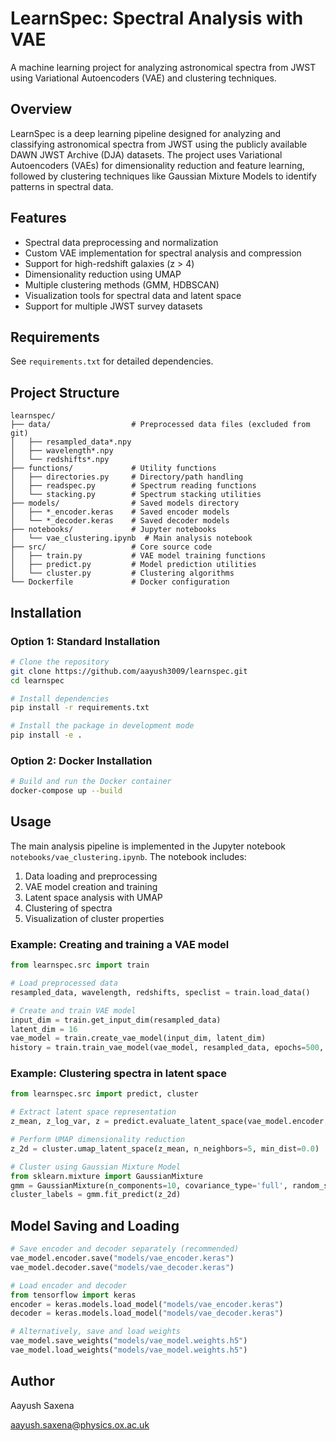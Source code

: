 # LearnSpec: Spectral Analysis with VAE

A machine learning project for analyzing astronomical spectra from JWST using Variational Autoencoders (VAE) and clustering techniques.

## Overview

LearnSpec is a deep learning pipeline designed for analyzing and classifying astronomical spectra from JWST using the publicly available DAWN JWST Archive (DJA) datasets. The project uses Variational Autoencoders (VAEs) for dimensionality reduction and feature learning, followed by clustering techniques like Gaussian Mixture Models to identify patterns in spectral data.

## Features

- Spectral data preprocessing and normalization
- Custom VAE implementation for spectral analysis and compression
- Support for high-redshift galaxies (z > 4)
- Dimensionality reduction using UMAP
- Multiple clustering methods (GMM, HDBSCAN)
- Visualization tools for spectral data and latent space
- Support for multiple JWST survey datasets

## Requirements

See `requirements.txt` for detailed dependencies.

## Project Structure

```
learnspec/
├── data/                  # Preprocessed data files (excluded from git)
│   ├── resampled_data*.npy
│   ├── wavelength*.npy
│   └── redshifts*.npy  
├── functions/             # Utility functions
│   ├── directories.py     # Directory/path handling
│   ├── readspec.py        # Spectrum reading functions
│   └── stacking.py        # Spectrum stacking utilities
├── models/                # Saved models directory
│   ├── *_encoder.keras    # Saved encoder models
│   └── *_decoder.keras    # Saved decoder models
├── notebooks/             # Jupyter notebooks
│   └── vae_clustering.ipynb  # Main analysis notebook
├── src/                   # Core source code
│   ├── train.py           # VAE model training functions
│   ├── predict.py         # Model prediction utilities
│   └── cluster.py         # Clustering algorithms
└── Dockerfile             # Docker configuration
```

## Installation

### Option 1: Standard Installation

```bash
# Clone the repository
git clone https://github.com/aayush3009/learnspec.git
cd learnspec

# Install dependencies
pip install -r requirements.txt

# Install the package in development mode
pip install -e .
```

### Option 2: Docker Installation

```bash
# Build and run the Docker container
docker-compose up --build
```

## Usage

The main analysis pipeline is implemented in the Jupyter notebook `notebooks/vae_clustering.ipynb`. The notebook includes:

1. Data loading and preprocessing
2. VAE model creation and training
3. Latent space analysis with UMAP
4. Clustering of spectra
5. Visualization of cluster properties

### Example: Creating and training a VAE model

```python
from learnspec.src import train

# Load preprocessed data
resampled_data, wavelength, redshifts, speclist = train.load_data()

# Create and train VAE model
input_dim = train.get_input_dim(resampled_data)
latent_dim = 16
vae_model = train.create_vae_model(input_dim, latent_dim)
history = train.train_vae_model(vae_model, resampled_data, epochs=500, batch_size=64)
```

### Example: Clustering spectra in latent space

```python
from learnspec.src import predict, cluster

# Extract latent space representation
z_mean, z_log_var, z = predict.evaluate_latent_space(vae_model.encoder, resampled_data)

# Perform UMAP dimensionality reduction
z_2d = cluster.umap_latent_space(z_mean, n_neighbors=5, min_dist=0.0)

# Cluster using Gaussian Mixture Model
from sklearn.mixture import GaussianMixture
gmm = GaussianMixture(n_components=10, covariance_type='full', random_state=42)
cluster_labels = gmm.fit_predict(z_2d)
```

## Model Saving and Loading

```python
# Save encoder and decoder separately (recommended)
vae_model.encoder.save("models/vae_encoder.keras")
vae_model.decoder.save("models/vae_decoder.keras")

# Load encoder and decoder
from tensorflow import keras
encoder = keras.models.load_model("models/vae_encoder.keras")
decoder = keras.models.load_model("models/vae_decoder.keras")

# Alternatively, save and load weights
vae_model.save_weights("models/vae_model.weights.h5")
vae_model.load_weights("models/vae_model.weights.h5")
```

## Author

Aayush Saxena

aayush.saxena@physics.ox.ac.uk